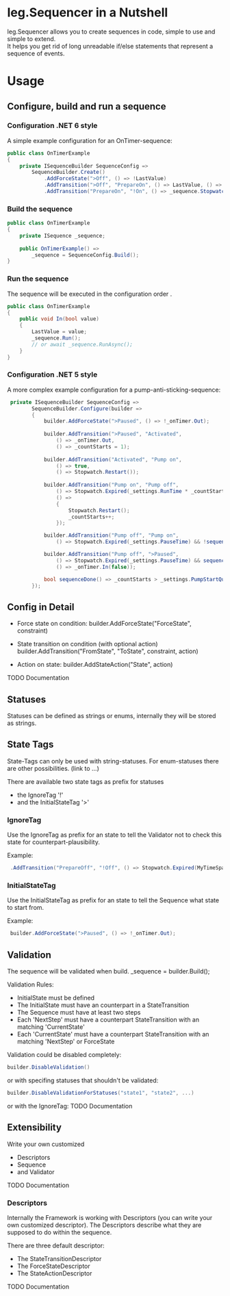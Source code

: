 # Ieg.Sequencer in a Nutshell

Ieg.Sequencer allows you to create sequences in code, simple to use and simple to extend.  
It helps you get rid of long unreadable if/else statements that represent a sequence of events.


# Usage
## Configure, build and run a sequence
### Configuration .NET 6 style

A simple example configuration for an OnTimer-sequence:

```c#
public class OnTimerExample
{
    private ISequenceBuilder SequenceConfig =>
        SequenceBuilder.Create()
            .AddForceState(">Off", () => !LastValue)
            .AddTransition(">Off", "PrepareOn", () => LastValue, () => _sequence.Stopwatch.Restart())
            .AddTransition("PrepareOn", "!On", () => _sequence.Stopwatch.Expired(MyTimeSpan));
```

### Build the sequence

```c#
public class OnTimerExample
{
    private ISequence _sequence;
	
    public OnTimerExample() =>
        _sequence = SequenceConfig.Build();
}
```

### Run the sequence

The sequence will be executed in the configuration order .

```c#
public class OnTimerExample
{
    public void In(bool value)
    {
        LastValue = value;
        _sequence.Run();
        // or await _sequence.RunAsync();
    }
}
```

### Configuration .NET 5 style

A more complex example configuration for a pump-anti-sticking-sequence:

```c#
 private ISequenceBuilder SequenceConfig =>
        SequenceBuilder.Configure(builder =>
        {
            builder.AddForceState(">Paused", () => !_onTimer.Out);
            
            builder.AddTransition(">Paused", "Activated",
                () => _onTimer.Out,
                () => _countStarts = 1);
            
            builder.AddTransition("Activated", "Pump on",
                () => true,
                () => Stopwatch.Restart());
            
            builder.AddTransition("Pump on", "Pump off",
                () => Stopwatch.Expired(_settings.RunTime * _countStarts.Factorial()),
                () =>
                {
                    Stopwatch.Restart();
                    _countStarts++;
                });

            builder.AddTransition("Pump off", "Pump on",
                () => Stopwatch.Expired(_settings.PauseTime) && !sequenceDone());

            builder.AddTransition("Pump off", ">Paused",
                () => Stopwatch.Expired(_settings.PauseTime) && sequenceDone(),
                () => _onTimer.In(false));

            bool sequenceDone() => _countStarts > _settings.PumpStartQuantity;
        });
```

## Config in Detail

- Force state on condition:
  builder.AddForceState("ForceState", constraint)

- State transition on condition (with optional action)
  builder.AddTransition("FromState", "ToState", constraint, action)

- Action on state:
  builder.AddStateAction("State", action)

TODO Documentation



## Statuses

Statuses can be defined as strings or enums, internally they will be stored as strings.



## State Tags

State-Tags can only be used with string-statuses.
For enum-statuses there are other possibilities. (link to ...)

There are available two state tags as prefix for statuses
- the IgnoreTag '!'
- and the InitialStateTag '>'

### IgnoreTag
Use the IgnoreTag as prefix for an state to tell the Validator not to check this state for counterpart-plausibility.

Example:
```C#
 .AddTransition("PrepareOff", "!Off", () => Stopwatch.Expired(MyTimeSpan));
```


### InitialStateTag
Use the InitialStateTag as prefix for an state to tell the Sequence what state to start from.

Example:
```C#
 builder.AddForceState(">Paused", () => !_onTimer.Out);
```



## Validation

The sequence will be validated when build.
        _sequence = builder.Build();


Validation Rules:

- InitialState must be defined
- The InitialState must have an counterpart in a StateTransition
- The Sequence must have at least two steps
- Each 'NextStep' must have a counterpart StateTransition with an matching 'CurrentState'
- Each 'CurrentState' must have a counterpart StateTransition with an matching 'NextStep' or ForceState

Validation could be disabled completely:
 ```C#
 builder.DisableValidation()
 ```
or with specifing statuses that shouldn't be validated:
 ```C#
 builder.DisableValidationForStatuses("state1", "state2", ...)
 ```
or with the IgnoreTag:
TODO Documentation



## Extensibility
Write your own customized 
- Descriptors
- Sequence
- and Validator

TODO Documentation



### Descriptors

Internally the Framework is working with Descriptors (you can write your own customized descriptor).
The Descriptors describe what they are supposed to do within the sequence.

There are three default descriptor:
- The StateTransitionDescriptor
- The ForceStateDescriptor
- The StateActionDescriptor

TODO Documentation

